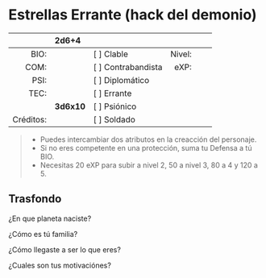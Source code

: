 Estrellas Errante (hack del demonio)
====================================
|           | 2d6+4      |                    |  	   |      |      |
| --------: | :--------- | :----------------- | -----: | ---: | ---: |
| BIO:      |            | [ ] Clable         | Nivel: |      |      |
| COM:      |            | [ ] Contrabandista |   eXP: |      |      |
| PSI:      |            | [ ] Diplomático    |        |      |      |
| TEC:      |            | [ ] Errante        |        |      |      |
|           | **3d6x10** | [ ] Psiónico       |        |      |      |
| Créditos: |            | [ ] Soldado        |        |      |      |
> * Puedes intercambiar dos atributos en la creacción del personaje.
> * Si no eres competente en una protección, suma tu Defensa a tú BIO.
> * Necesitas 20 eXP para subir a nivel 2, 50 a nivel 3, 80 a 4 y 120 a 5.

Trasfondo
---------
¿En que planeta naciste?

¿Cómo es tú familia?

¿Cómo llegaste a ser lo que eres?

¿Cuales son tus motivaciónes?
